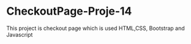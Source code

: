 # CheckoutPage-Proje-14
This project is checkout page which is used HTML,CSS, Bootstrap and Javascript 
